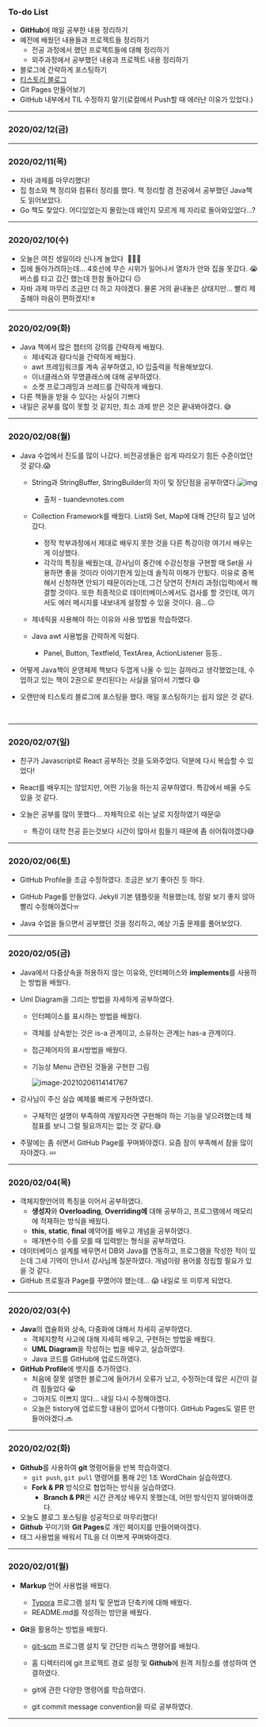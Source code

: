 

  

### To-do List

*  **GitHub**에 매일 공부한 내용 정리하기
* 예전에 배웠던 내용들과 프로젝트들 정리하기
  - 전공 과정에서 했던 프로젝트들에 대해 정리하기
  - 외주과정에서 공부했던 내용과 프로젝트 내용 정리하기
*  블로그에 간략하게 포스팅하기
  * [티스토리 블로그](https://lapilous.tistory.com)
  * Git Pages 만들어보기
*  GitHub 내부에서 TIL 수정하지 말기(로컬에서 Push할 때 에러난 이유가 있었다.)  

  

---



### 2020/02/12(금)





---



### 2020/02/11(목)

* 자바 과제를 마무리했다!
* 집 청소와 책 정리와 컴퓨터 정리를 했다. 책 정리할 겸 전공에서 공부했던 Java책도 읽어보았다.
* Go 책도 찾았다. 어디있었는지 몰랐는데 왜인지 모르게 제 자리로 돌아와있었다...?



---

  

### 2020/02/10(수)

* 오늘은 여친 생일이라 신나게 놀았다​ ​ :birthday::tada::gift:
* 집에 돌아가려하는데... 4호선에 무슨 시위가 일어나서 열차가 안와 집을 못갔다. :sob: 버스를 타고 갔긴 했는데 한참 돌아갔다 :pensive:
* 자바 과제 마무리 조금만 더 하고 자야겠다. 물론 거의 끝내놓은 상태지만... 빨리 제출해야 마음이 편하겠지!ㅎ



---

  

### 2020/02/09(화)

* Java 책에서 많은 챕터의 강의를 간략하게 배웠다. 
  * 제네릭과 람다식을 간략하게 배웠다.
  * awt 프레임워크를 계속 공부하였고, IO 입출력을 적용해보았다.
  * 이너클래스와 무명클래스에 대해 공부하였다.
  * 소켓 프로그래밍과 쓰레드를 간략하게 배웠다.
* 다른 책들을 받을 수 있다는 사실이 기쁘다
* 내일은 공부를 많이 못할 것 같지만, 최소 과제 받은 것은 끝내봐야겠다. :sweat_smile:  



---

   

### 2020/02/08(월)

* Java 수업에서 진도를 많이 나갔다. 비전공생들은 쉽게 따라오기 힘든 수준이었던것 같다.:scream:

  * String과 StringBuffer, StringBuilder의 차이 및 장단점을 공부하였다.![img](https://t1.daumcdn.net/cfile/tistory/99BE23375E2F133722)

    * 출처 - tuandevnotes.com
  * Collection Framework를 배웠다. List와 Set, Map에 대해 간단히 짚고 넘어갔다.
    * 정작 학부과정에서 제대로 배우지 못한 것을 다른 특강이랑 여기서 배우는게 이상했다.
    * 각각의 특징을 배웠는데, 강사님이 중간에 수강신청을 구현할 때 Set을 사용하면 좋을 것이라 이야기한게 있는데 솔직히 이해가 안됬다. 이유로 중복해서 신청하면 안되기 때문이라는데, 그건 당연히 전처리 과정(입력)에서 해결할 것이다. 또한 최종적으로 데이터베이스에서도 검사를 할 것인데, 여기서도 에러 메시지를 내보내게 설정할 수 있을 것이다. 음...:neutral_face:
  * 제네릭을 사용해야 하는 이유와 사용 방법을 학습하였다.
  * Java awt 사용법을 간략하게 익혔다.
    * Panel, Button, Textfield, TextArea, ActionListener 등등..
* 어떻게 Java책이 운영체제 책보다 두껍게 나올 수 있는 걸까라고 생각했었는데, 수업하고 있는 책이 2권으로 분리된다는 사실을 알아서 기뻤다 :smile:
* 오랜만에 티스토리 블로그에 포스팅을 했다. 매일 포스팅하기는 쉽지 않은 것 같다.  


​    

---

  

### 2020/02/07(일)

* 친구가 Javascript로 React 공부하는 것을 도와주었다. 덕분에 다시 복습할 수 있었다!
  
* React를 배우지는 않았지만, 어떤 기능을 하는지 공부하였다. 특강에서 배울 수도 있을 것 같다.
  
* 오늘은 공부를 많이 못했다... 자체적으로 쉬는 날로 지정하였기 때문:stuck_out_tongue_winking_eye:

  * 특강이 대학 전공 듣는것보다 시간이 많아서 힘들기 때문에 좀 쉬어줘야겠다:sweat_smile:

  

---

  

### 2020/02/06(토)

* GitHub Profile을 조금 수정하였다. 조금은 보기 좋아진 듯 하다.

* GitHub Page를 만들었다. Jekyll 기본 템플릿을 적용했는데, 정말 보기 좋지 않아 빨리 수정해야겠다ㅠ

* Java 수업을 들으면서 공부했던 것을 정리하고, 예상 기출 문제를 풀어보았다.

  

---



### 2020/02/05(금)

* Java에서 다중상속을 허용하지 않는 이유와, 인터페이스와 **implements**를 사용하는 방법을 배웠다.

* Uml Diagram을 그리는 방법을 자세하게 공부하였다.

  * 인터페이스를 표시하는 방법을 배웠다.

  * 객체를 상속받는 것은 is-a 관계이고, 소유하는 관계는 has-a 관계이다.

  * 접근제어자의 표시방법을 배웠다.

  * 기능상 Menu 관련된 것들을 구현한 그림

    

    ![image-20210206114141767](C:\Users\lapil\AppData\Roaming\Typora\typora-user-images\image-20210206114141767.png)

* 강사님이 주신 실습 예제를 빠르게 구현하였다.

  * 구체적인 설명이 부족하여 개발자라면 구현해야 하는 기능을 넣으려했는데 채점표를 보니 그럴 필요까지는 없는 것 같다.:sweat_smile:

* 주말에는 좀 쉬면서 GitHub Page를 꾸며봐야겠다. 요즘 잠이 부족해서 잠을 많이 자야겠다. :zzz:



---

  

### 2020/02/04(목)

* 객체지향언어의 특징을 이어서 공부하였다.
  * **생성자**와 **Overloading**, **Overriding에** 대해 공부하고, 프로그램에서 메모리에 적재하는 방식을 배웠다.
  * **this**, **static**, **final** 예약어를 배우고 개념을 공부하였다.
  * 매개변수의 수를 모를 때 입력받는 형식을 공부하였다.
* 데이터베이스 설계를 배우면서 DB와 Java를 연동하고, 프로그램을 작성한 적이 있는데 그새 기억이 안나서 강사님께 질문하였다.  개념이랑 용어를 정립할 필요가 있을 것 같다.
* GitHub 프로필과 Page를 꾸몄어야 했는데... :scream: 내일로 또 미루게 되었다.  



---



### 2020/02/03(수)

* **Java**의 캡슐화와 상속, 다중화에 대해서 자세히 공부하였다.
  * 객체지향적 사고에 대해 자세히 배우고, 구현하는 방법을 배웠다.
  *  **UML Diagram**을 작성하는 법을 배우고, 실습하였다.
  * Java 코드를 GitHub에 업로드하였다.
* **GitHub Profile**에 뱃지를 추가하였다.
  * 처음에 잘못 설명한 블로그에 들어가서 오류가 났고, 수정하는데 많은 시간이 걸려 힘들었다 :sob:
  * 그마저도 이쁘지 않다... 내일 다시 수정해야겠다.
  * 오늘은 tistory에 업로드할 내용이 없어서 다행이다. GitHub Pages도 얼른 만들어야겠다.:soon:  



---



### 2020/02/02(화)

* **Github**를 사용하여 **git** 명령어들을 반복 학습하였다.
  * `git push`, `git pull` 명령어를 통해 2인 1조 WordChain 실습하였다.
  * **Fork & PR** 방식으로 협업하는 방식을 실습하였다.
    * **Branch & PR**은 시간 관계상 배우지 못했는데, 어떤 방식인지 알아봐야겠다.
* 오늘도 블로그 포스팅을 성공적으로 마무리했다!
* **Github** 꾸미기와 **Git Pages**로 개인 페이지를 만들어봐야겠다.
* 태그 사용법을 배워서 TIL을 더 이쁘게 꾸며봐야겠다.



---



### 2020/02/01(월)

* **Markup** 언어 사용법을 배웠다.

  * [Typora](https://typora.io/) 프로그램 설치 및 문법과 단축키에 대해 배웠다.
  * README.md를 작성하는 방안을 배웠다.

* **Git**을 활용하는 방법을 배웠다.

  * [git-scm](https://git-scm.com/downloads) 프로그램 설치 및 간단한 리눅스 명령어를 배웠다.

  * 홈 디렉터리에 git 프로젝트 경로 설정 및 **Github**에 원격 저장소를 생성하여 연결하였다.

  * git에 관한 다양한 명령어를 학습하였다.

  * git commit message convention을 따로 공부하였다.

    

---

